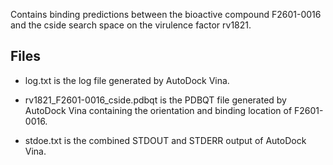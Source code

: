 Contains binding predictions between the bioactive compound F2601-0016 and the cside search space on the virulence factor rv1821.

## Files

- log.txt is the log file generated by AutoDock Vina.

- rv1821_F2601-0016_cside.pdbqt is the PDBQT file generated by AutoDock Vina containing the orientation and binding location of F2601-0016.

- stdoe.txt is the combined STDOUT and STDERR output of AutoDock Vina.

